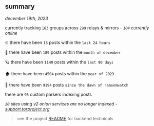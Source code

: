
## summary
_december 19th, 2023_

currently tracking `163` groups across `299` relays & mirrors - _`104` currently online_

⏲ there have been `15` posts within the `last 24 hours`

🦈 there have been `189` posts within the `month of december`

🪐 there have been `1149` posts within the `last 90 days`

🏚 there have been `4504` posts within the `year of 2023`

🦕 there have been `9194` posts `since the dawn of ransomwatch`

there are `96` custom parsers indexing posts

_`20` sites using v2 onion services are no longer indexed - [support.torproject.org](https://support.torproject.org/onionservices/v2-deprecation/)_

> see the project [README](https://github.com/joshhighet/ransomwatch#ransomwatch--) for backend technicals
